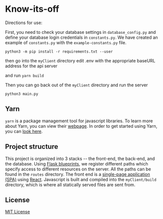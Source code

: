 # Know-its-off

Directions for use:


First, you need to check your database settings in `database_config.py` and define your database login credentials in `constants.py`. We have created an example of `constants.py` with the `example-constants.py` file.

`python3 -m pip install -r requirements.txt --user`

then go into the `myClient` directory 
edit .env with the appropriate baseURL address for the api server

and run 
`yarn build`

Then you can go back out of the `myClient` directory and run the server

`python3 main.py`

## Yarn

`yarn` is a package management tool for javascript libraries. To learn more about Yarn, you can view their [webpage](https://classic.yarnpkg.com/en/). In order to get started using Yarn, you can [look here](https://classic.yarnpkg.com/en/docs/getting-started).

## Project structure

This project is organized into 3 stacks -- the front-end, 
the back-end, and the database. Using 
[Flask blueprints](https://flask.palletsprojects.com/en/1.1.x/blueprints/), 
we register different paths which specify access
to different resources on the server. 
All the paths can be found in the `routes` directory. 
The front end is a
[single-page application (SPA)](https://en.wikipedia.org/wiki/Single-page_application) 
using [React](https://reactjs.org/). 
Javascript is built and compiled into the `myClient/build` directory, 
which is where all statically served files are sent from.


## License

[MIT License](https://github.com/Tonyenike/Know-its-off/blob/master/LICENSE.md)
